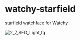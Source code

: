 # watchy-starfield
starfield watchface for Watchy

![2_7_SEG_Light_fg](https://github.com/Prokuon/watchy-starfield/assets/52870372/35b96712-dc21-4403-8841-1cc75783cc96)
